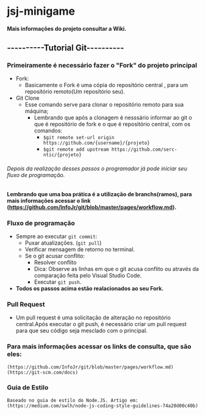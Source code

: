 # jsj-minigame
#### Mais informações do projeto consultar a Wiki.
##  ----------Tutorial Git----------
### Primeiramente é necessário fazer o "Fork" do projeto principal
- Fork:
    - Basicamente o Fork é uma cópia do repositório central , para um repositório remoto(Um repositório seu).
- Git Clone
    - Esse comando serve para clonar o repositório remoto para sua máquina;
        - Lembrando que após a clonagem é nesssário informar ao git o que é repositório de fork e o que é repositório central, com os comandos:
            -   `$git remote set-url origin https://github.com/{username}/{projeto}`
            -   `$git remote add upstream https://github.com/serc-ntic/{projeto}`

######  Depois da realização desses passos o programador já pode iniciar seu fluxo de programação.
**Lembrando que uma boa prática é a utilização de branchs(ramos), para mais informações acessar o link (https://github.com/InfoJr/git/blob/master/pages/workflow.md).**

### Fluxo de programação
- Sempre ao executar `git commit`:
    - Puxar atualizações. (`git pull`)
    - Verificar mensagem de retorno no terminal.
    - Se o git acusar conflito:
        - Resolver conflito
        - Dica: Observe as linhas em que o git acusa conflito ou através da comparação feita pelo Visual Studio Code.
        - Executar `git push`.
- **Todos os passos acima estão realacionados ao seu Fork.**

### Pull Request
- Um pull request é uma solicitação de alteração no repositório central.Após executar o git push, é necessário criar um pull request para que seu código seja mesclado com o principal.

### Para mais informações acessar os links de consulta, que são eles:
    (https://github.com/InfoJr/git/blob/master/pages/workflow.md)
    (https://git-scm.com/docs)

### Guia de Estilo
    Baseado no guia de estilo do Node.JS. Artigo em: (https://medium.com/swlh/node-js-coding-style-guidelines-74a20d00c40b)
